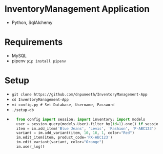 # InventoryManagement Application
- Python, SqlAlchemy

# Requirements
- MySQL
- pipenv `pip install pipenv`

# Setup
- `git clone https://github.com/dnpuneeth/InventoryManagement-App`
- `cd InventoryManagement-App`
- `vi config.py # Set Database, Username, Password`
- `./setup-db`
- ```py
    from config import session; import inventory; import models
    user = session.query(models.User).filter_by(id=1).one() if session.query(models.User).filter_by(id=1).count() > 0 else models.User(name="Puneeth"); im = inventory.InventoryManagement(session, user)
    item = im.add_item('Blue Jeans', 'Levis', 'Fashion', 'P-ABC123')
    variant = im.add_variant(item, 10, 10, 1, color="Red")
    im.edit_item(item, product_code='PX-ABC123')
    im.edit_variant(variant, color="Orange")
    im.user_log()
  ```
